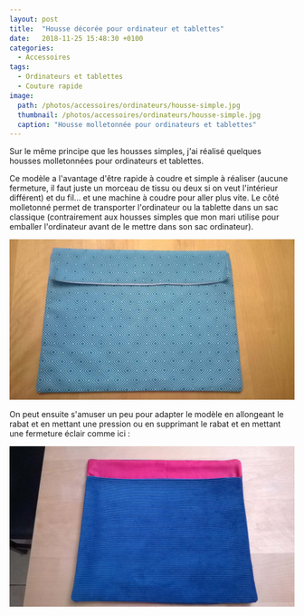 ```yaml
---
layout: post
title:  "Housse décorée pour ordinateur et tablettes"
date:   2018-11-25 15:48:30 +0100
categories: 
  - Accessoires
tags: 
  - Ordinateurs et tablettes
  - Couture rapide
image:
  path: /photos/accessoires/ordinateurs/housse-simple.jpg
  thumbnail: /photos/accessoires/ordinateurs/housse-simple.jpg
  caption: "Housse molletonnée pour ordinateurs et tablettes"
---
```


Sur le même principe que les housses simples, j'ai réalisé quelques housses molletonnées pour ordinateurs et tablettes.  

<!-- more -->

Ce modèle a l'avantage d'être rapide à coudre et simple à réaliser (aucune fermeture, il faut juste un morceau de tissu ou deux si on veut l'intérieur différent) et du fil... et une machine à coudre pour aller plus vite. 
Le côté molletonné permet de transporter l'ordinateur ou la tablette dans un sac classique (contrairement aux housses simples que mon mari utilise pour emballer l'ordinateur avant de le mettre dans son sac ordinateur). 

![Housse molletonnée](/photos/accessoires/ordinateurs/housse-simple.jpg)

On peut ensuite s'amuser un peu pour adapter le modèle en allongeant le rabat et en mettant une pression ou en supprimant le rabat et en mettant une fermeture éclair comme ici : 

![Housse molletonnée](/photos/accessoires/ordinateurs/housse-simple-2.jpg)

